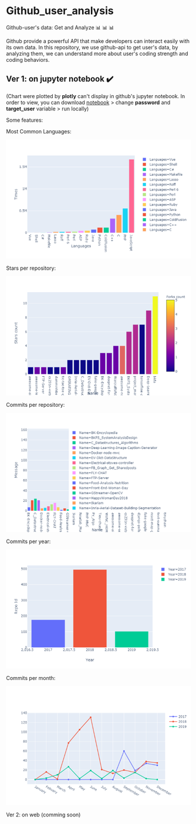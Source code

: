 # Github_user_analysis
Github-user's data: Get and Analyze :bar_chart: :bar_chart: :bar_chart:

Github provide a powerful API that make developers can interact easily with its own data. In this repository, we use github-api to get user's data, by analyzing them, we can understand more about user's coding strength and coding behaviors.

## Ver 1: on jupyter notebook :heavy_check_mark:

(Chart were plotted by **plotly** can't display in github's jupyter notebook. In order to view, you can download [notebook](https://github.com/damminhtien/Github_user_analysis/blob/master/Github_user_analysis.ipynb) > change **password** and **target_user** variable > run locally)

Some features:

Most Common Languages:

![most_common_languages](https://github.com/damminhtien/Github_user_analysis/blob/master/most_common_languages.png)
<br/>

Stars per repository:

![star_per_repo](https://github.com/damminhtien/Github_user_analysis/blob/master/star_per_repo.png)
<br/>

Commits per repository:

![commit_per_repo](https://github.com/damminhtien/Github_user_analysis/blob/master/commit_per_repo.png)
<br/>

Commits per year:

![commit_per_year](https://github.com/damminhtien/Github_user_analysis/blob/master/commit_per_year.png)
<br/>

Commits per month:

![commit_per_month](https://github.com/damminhtien/Github_user_analysis/blob/master/commit_per_month.png)



Ver 2: on web (comming soon)
